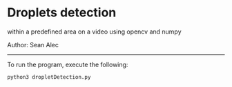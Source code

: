 # Droplets detection
within a predefined area on a video using opencv and numpy

Author: Sean Alec


---


To run the program, execute the following:

```python
python3 dropletDetection.py
```
